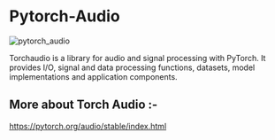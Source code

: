 # Pytorch-Audio

![pytorch_audio](https://user-images.githubusercontent.com/89011801/185732614-856763eb-753f-4fed-80ee-1c6603bf5ea0.jpg)



Torchaudio is a library for audio and signal processing with PyTorch. It provides I/O, signal and data processing functions, datasets, model implementations and application components.

## More about Torch Audio :-

https://pytorch.org/audio/stable/index.html
